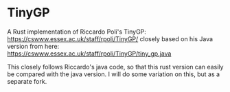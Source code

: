 # TinyGP

A Rust implementation of Riccardo Poli's TinyGP:
	https://cswww.essex.ac.uk/staff/rpoli/TinyGP/
closely based on his Java version from here:
	https://cswww.essex.ac.uk/staff/rpoli/TinyGP/tiny_gp.java

This closely follows Riccardo's java code, so that this rust version
can easily be compared with the java version. I will do some variation
on this, but as a separate fork.
